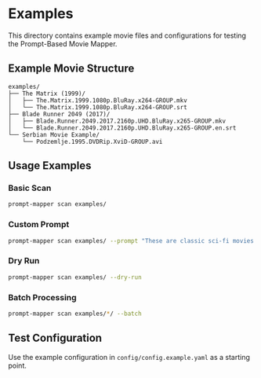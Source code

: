 # Examples

This directory contains example movie files and configurations for testing the Prompt-Based Movie Mapper.

## Example Movie Structure

```
examples/
├── The Matrix (1999)/
│   ├── The.Matrix.1999.1080p.BluRay.x264-GROUP.mkv
│   └── The.Matrix.1999.1080p.BluRay.x264-GROUP.srt
├── Blade Runner 2049 (2017)/
│   ├── Blade.Runner.2049.2017.2160p.UHD.BluRay.x265-GROUP.mkv
│   └── Blade.Runner.2049.2017.2160p.UHD.BluRay.x265-GROUP.en.srt
└── Serbian Movie Example/
    └── Podzemlje.1995.DVDRip.XviD-GROUP.avi
```

## Usage Examples

### Basic Scan
```bash
prompt-mapper scan examples/
```

### Custom Prompt
```bash
prompt-mapper scan examples/ --prompt "These are classic sci-fi movies with standard naming"
```

### Dry Run
```bash
prompt-mapper scan examples/ --dry-run
```

### Batch Processing
```bash
prompt-mapper scan examples/*/ --batch
```

## Test Configuration

Use the example configuration in `config/config.example.yaml` as a starting point.
